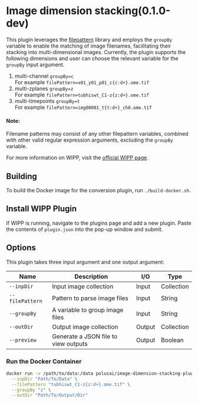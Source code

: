 # Image dimension stacking(0.1.0-dev)

This plugin leverages the [filepattern](https://filepattern2.readthedocs.io/en/latest/Home.html) library and employs the `groupBy` variable to enable the matching of image filenames, facilitating their stacking into multi-dimensional images.
Currently, the plugin supports the following dimensions and user can choose the relevant variable for the `groupBy` input argument.
1. multi-channel  `groupBy=c`\
   For example `filePattern=x01_y01_p01_c{c:d+}.ome.tif`
2. multi-zplanes  `groupBy=z`\
   For example `filePattern=tubhiswt_C1-z{z:d+}.ome.tif`
3. multi-timepoints  `groupBy=t`\
   For example `filePattern=img00001_t{t:d+}_ch0.ome.tif`

#### Note:
Filename patterns may consist of any other filepattern variables, combined with other valid regular expression arguments, excluding the `groupBy` variable.

For more information on WIPP, visit the
[official WIPP page](https://isg.nist.gov/deepzoomweb/software/wipp).

## Building

To build the Docker image for the conversion plugin, run
`./build-docker.sh`.

## Install WIPP Plugin

If WIPP is running, navigate to the plugins page and add a new plugin. Paste the
contents of `plugin.json` into the pop-up window and submit.

## Options

This plugin takes three input argument and one output argument:

| Name          | Description             | I/O    | Type   |
|---------------|-------------------------|--------|--------|
| `--inpDir`      | Input image collection  | Input  | Collection   |
| `--filePattern` | Pattern to parse image files           | Input  | String |
| `--groupBy` | A variable to group image files           | Input  | String |
| `--outDir`      | Output image collection | Output | Collection   |
| `--preview`        | Generate a JSON file to view outputs | Output | Boolean   |

### Run the Docker Container

```bash
docker run -v /path/to/data:/data polusai/image-dimension-stacking-plugin:0.1.0-dev \
  --inpDir "Path/To/Data" \
  --filePattern "tubhiswt_C1-z{z:d+}.ome.tif" \
  --groupBy "z" \
  --outDir "Path/To/Output/Dir"
```
